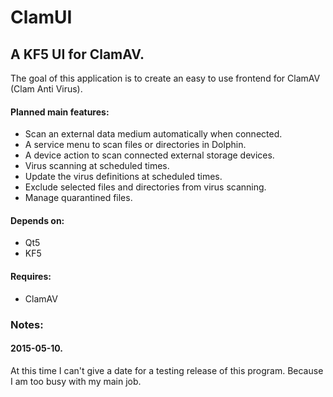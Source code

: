 # ClamUI
## A KF5 UI for ClamAV.

The goal of this application is to create an easy to use frontend for ClamAV (Clam Anti Virus).

#### Planned main features:
- Scan an external data medium automatically when connected.
- A service menu to scan files or directories in Dolphin.
- A device action to scan connected external storage devices.
- Virus scanning at scheduled times.
- Update the virus definitions at scheduled times.
- Exclude selected files and directories from virus scanning.
- Manage quarantined files.

#### Depends on:
- Qt5
- KF5

#### Requires:
- ClamAV


### Notes:
#### 2015-05-10.
At this time I can't give a date for a testing release of this program.
Because I am too busy with my main job.
